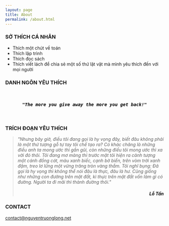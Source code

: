 ```yaml
---
layout: page
title: About
permalink: /about.html
---
```

### SỞ THÍCH CÁ NHÂN

+ Thích một chút về toán
+ Thích lập trình
+ Thích đọc sách
+ Thích viết lách để chia sẻ một số thứ lặt vặt mà mình yêu thích đến với mọi người

### DANH NGÔN YÊU THÍCH

<pre>
 <center><h4 style="color: #000 !important"><b><i>"The more you give away the more you get back!"</i></b></h4></center>
</pre>

### TRÍCH ĐOẠN YÊU THÍCH

> <p><i>"Nhưng bây giờ, điều tôi đang gọi là hy vọng đây, biết đâu không phải là một thứ tượng gỗ tự tay tôi chế tạo ra? Có khác chăng là những điều anh ta mong ước thì gần gũi, còn những điều tôi mong ước thì xa vời đó thôi. Tôi đang mơ màng thì trước mặt tôi hiện ra cảnh tượng một cánh đồng cát, màu xanh biếc, cạnh bờ biển, trên vòm trời xanh đậm, treo lơ lửng một vừng trăng tròn vàng thắm. Tôi nghĩ bụng: Đã gọi là hy vọng thì không thể nói đâu là thực, đâu là hư. Cũng giống như những con đường trên mặt đất, kì thực trên mặt đất vốn làm gì có đường. Người ta đi mãi thì thành đường thôi."</i></p><p><h5 style="text-align: right; width: 100%; color: #0f0f0f !important;">Lỗ Tấn</h5></p>


### CONTACT

[contact@nguyentruonglong.net](mailto:contact@nguyentruonglong.net)
